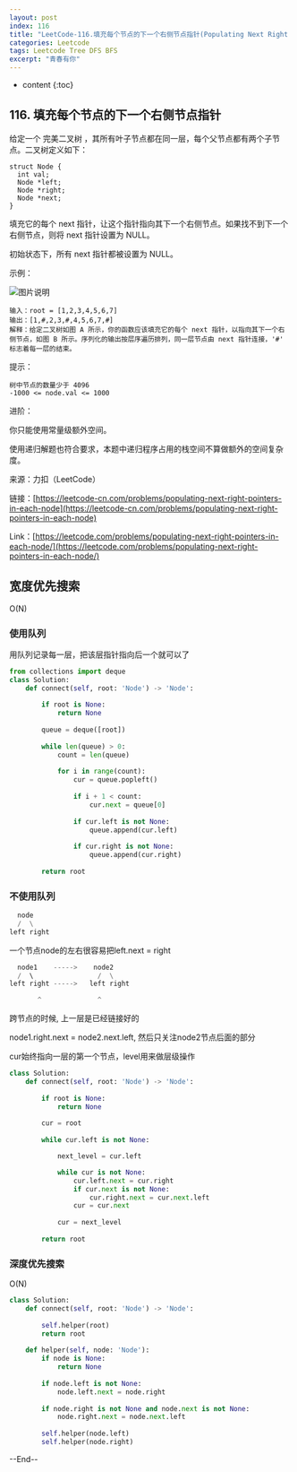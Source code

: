 ```yaml
---
layout: post
index: 116
title: "LeetCode-116.填充每个节点的下一个右侧节点指针(Populating Next Right Pointers in Each Node)"
categories: Leetcode
tags: Leetcode Tree DFS BFS
excerpt: "青春有你"
---
```


* content
{:toc}

## 116. 填充每个节点的下一个右侧节点指针

给定一个 完美二叉树 ，其所有叶子节点都在同一层，每个父节点都有两个子节点。二叉树定义如下：

```
struct Node {
  int val;
  Node *left;
  Node *right;
  Node *next;
}
```

填充它的每个 next 指针，让这个指针指向其下一个右侧节点。如果找不到下一个右侧节点，则将 next 指针设置为 NULL。

初始状态下，所有 next 指针都被设置为 NULL。

示例：

![图片说明](https://geemaple.github.io/images/leetcode-algorithm-116.jpg)

```
输入：root = [1,2,3,4,5,6,7]
输出：[1,#,2,3,#,4,5,6,7,#]
解释：给定二叉树如图 A 所示，你的函数应该填充它的每个 next 指针，以指向其下一个右侧节点，如图 B 所示。序列化的输出按层序遍历排列，同一层节点由 next 指针连接，'#' 标志着每一层的结束。
```

提示：

```
树中节点的数量少于 4096
-1000 <= node.val <= 1000
```

进阶：

你只能使用常量级额外空间。

使用递归解题也符合要求，本题中递归程序占用的栈空间不算做额外的空间复杂度。

来源：力扣（LeetCode）

链接：[https://leetcode-cn.com/problems/populating-next-right-pointers-in-each-node](https://leetcode-cn.com/problems/populating-next-right-pointers-in-each-node)

Link：[https://leetcode.com/problems/populating-next-right-pointers-in-each-node/](https://leetcode.com/problems/populating-next-right-pointers-in-each-node/)

## 宽度优先搜索

O(N)

### 使用队列

用队列记录每一层，把该层指针指向后一个就可以了

```python
from collections import deque
class Solution:
    def connect(self, root: 'Node') -> 'Node':
        
        if root is None:
            return None
        
        queue = deque([root])
        
        while len(queue) > 0:
            count = len(queue)
            
            for i in range(count):
                cur = queue.popleft()
                
                if i + 1 < count:
                    cur.next = queue[0]
                    
                if cur.left is not None:
                    queue.append(cur.left)
                    
                if cur.right is not None:
                    queue.append(cur.right)
                    
        return root
```

### 不使用队列

```python
  node
  /  \
left right
```

一个节点node的左右很容易把left.next = right

```python
  node1    ----->    node2
  /  \                /  \
left right ----->   left right

       ^              ^
```

跨节点的时候, 上一层是已经链接好的

node1.right.next = node2.next.left, 然后只关注node2节点后面的部分

cur始终指向一层的第一个节点，level用来做层级操作

```python
class Solution:
    def connect(self, root: 'Node') -> 'Node':
        
        if root is None:
            return None
        
        cur = root
        
        while cur.left is not None:

            next_level = cur.left

            while cur is not None:
                cur.left.next = cur.right
                if cur.next is not None:
                    cur.right.next = cur.next.left
                cur = cur.next
                
            cur = next_level
            
        return root
```

### 深度优先搜索

O(N)

```python
class Solution:
    def connect(self, root: 'Node') -> 'Node':
        
        self.helper(root)
        return root
        
    def helper(self, node: 'Node'):
        if node is None:
            return None
        
        if node.left is not None:
            node.left.next = node.right
        
        if node.right is not None and node.next is not None:
            node.right.next = node.next.left
            
        self.helper(node.left)
        self.helper(node.right)
```

--End--



